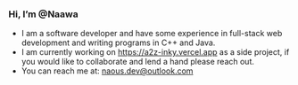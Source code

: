 ### Hi, I’m @Naawa
- I am a software developer and have some experience in full-stack web development and writing programs in C++ and Java.
- I am currently working on https://a2z-inky.vercel.app as a side project, if you would like to collaborate and lend a hand please reach out.
- You can reach me at: naous.dev@outlook.com

<!---
Naawa/Naawa is a ✨ special ✨ repository because its `README.md` (this file) appears on your GitHub profile.
You can click the Preview link to take a look at your changes.
--->
